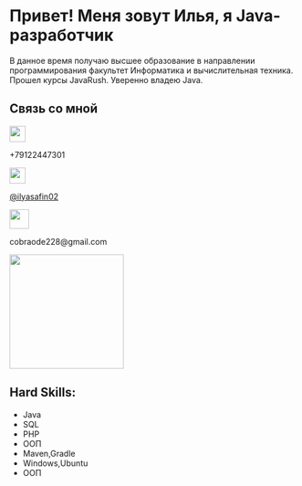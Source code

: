 
<h1>Привет! Меня зовут Илья, я Java-разработчик</h1>

<p>
	В данное время получаю высшее образование в направлении программирования факультет Информатика и вычислительная техника.
	Прошел курсы JavaRush.
	Уверенно владею Java.
</p>

<h2>Cвязь со мной</h2>


<p><img height=28 src="https://img.shields.io/badge/WhatsApp-25D366?style=for-the-badge&logo=whatsapp&logoColor=white"/></a></p>
<p>+79122447301</p>


<p><img height=28 src="https://img.shields.io/badge/Telegram-2CA5E0?style=for-the-badge&logo=telegram&logoColor=white"/></a></p>
<p><a href="https://t.me/ilyasafin02">@ilyasafin02</a></p>


<p><img height=34 src="https://img.shields.io/badge/Gmail-D14836?style=for-the-badge&logo=gmail&logoColor=white"/></a></p>
<p>cobraode228@gmail.com</p>

<p align='center'>
   
   <a href="https://github.com/neens228/github-readme-stats"><img height=200
                                                                  src="https://github-readme-stats-git-masterrstaa-rickstaa.vercel.app/api?username=neens228&theme=dark"/></a>
</p>



<h2>Hard Skills:</h2>
<ul>
     <li>Java</li>
     <li>SQL</li>
     <li>PHP</li>
     <li>ООП</li>
     <li>Maven,Gradle</li>
     <li>Windows,Ubuntu</li>
     <li>ООП</li>
   </ul>

	